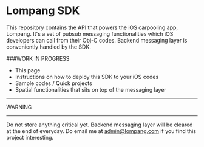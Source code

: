 Lompang SDK
===

This repository contains the API that powers the iOS carpooling app, Lompang. It's a set of pubsub messaging functionalities which iOS developers can call from their Obj-C codes. Backend messaging layer is conveniently handled by the SDK.



###WORK IN PROGRESS


- This page
- Instructions on how to deploy this SDK to your iOS codes 
- Sample codes / Quick projects
- Spatial functionalities that sits on top of the messaging layer 

***
WARNING
***

Do not store anything critical yet. Backend messaging layer will be cleared at the end of everyday. Do email me at admin@lompang.com if you find this project interesting. 
